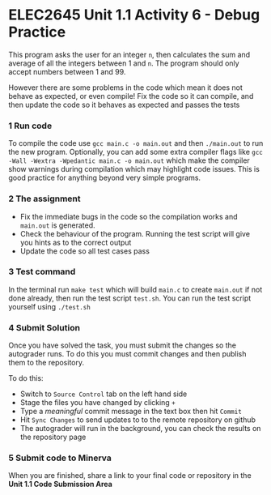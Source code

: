 # ELEC2645 Unit 1.1 Activity 6 - Debug Practice

This program asks the user for an integer `n`, then calculates the sum and average of all the integers between 1 and `n`. The program should only accept numbers between 1 and 99.

However there are some problems in the code which mean it does not behave as expected, or even compile! Fix the code so it can compile, and then update the code so it behaves as expected and passes the tests

### 1 Run code
To compile the code use `gcc main.c -o main.out` and then `./main.out` to run the new program.
Optionally, you can add some extra compiler flags like `gcc -Wall -Wextra -Wpedantic main.c -o main.out` which make the compiler show warnings during compilation which may highlight code issues. This is good practice for anything beyond very simple programs.

### 2 The assignment

- Fix the immediate bugs in the code so the compilation works and `main.out` is generated.
- Check the behaviour of the program. Running the test script will give you hints as to the correct output
- Update the code so all test cases pass

### 3 Test command
In the terminal run `make test` which will build `main.c` to create `main.out` if not done already, then run the test script `test.sh`. You can run the test script yourself using `./test.sh`

### 4 Submit Solution
Once you have solved the task, you must submit the changes so the autograder runs. To do this you must commit changes and then publish them to the repository.

To do this:

- Switch to `Source Control` tab on the left hand side
- Stage the files you have changed by clicking `+`
- Type a _meaningful_ commit message in the text box then hit `Commit`
- Hit `Sync Changes` to send updates to to the remote repository on github
- The autograder will run in the background, you can check the results on the repository page

### 5 Submit code to Minerva

When you are finished, share a link to your final code or repository in the **Unit 1.1 Code Submission Area**
